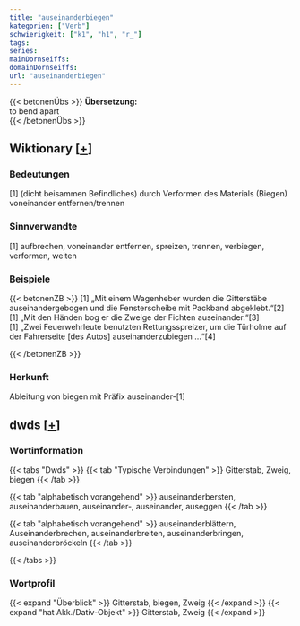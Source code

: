 ```yaml
---
title: "auseinanderbiegen"
kategorien: ["Verb"]
schwierigkeit: ["k1", "h1", "r_"]
tags:
series:
mainDornseiffs:
domainDornseiffs:
url: "auseinanderbiegen"
---
```


{{< betonenÜbs >}}
**Übersetzung:**  
to bend apart  
{{< /betonenÜbs >}}

## Wiktionary [[+](https://de.wiktionary.org/wiki/auseinanderbiegen)]

### Bedeutungen
[1] (dicht beisammen Befindliches) durch Verformen des Materials (Biegen) voneinander entfernen/trennen  

### Sinnverwandte
[1] aufbrechen, voneinander entfernen, spreizen, trennen, verbiegen, verformen, weiten  

### Beispiele
{{< betonenZB >}}
[1] „Mit einem Wagenheber wurden die Gitterstäbe auseinandergebogen und die Fensterscheibe mit Packband abgeklebt.“[2]  
[1] „Mit den Händen bog er die Zweige der Fichten auseinander.“[3]  
[1] „Zwei Feuerwehrleute benutzten Rettungsspreizer, um die Türholme auf der Fahrerseite [des Autos] auseinanderzubiegen …“[4]  

{{< /betonenZB >}}
### Herkunft
Ableitung von biegen mit Präfix auseinander-[1]  



## dwds [[+](https://www.dwds.de/wb/auseinanderbiegen)]

### Wortinformation
{{< tabs "Dwds" >}}
{{< tab "Typische Verbindungen" >}}
Gitterstab, Zweig, biegen
{{< /tab >}}

{{< tab "alphabetisch vorangehend" >}}
auseinanderbersten, auseinanderbauen, auseinander-, auseinander, auseggen
{{< /tab >}}

{{< tab "alphabetisch vorangehend" >}}
auseinanderblättern, Auseinanderbrechen, auseinanderbreiten, auseinanderbringen, auseinanderbröckeln
{{< /tab >}}

{{< /tabs >}}

### Wortprofil
{{< expand "Überblick" >}} Gitterstab, biegen, Zweig {{< /expand >}}
{{< expand "hat Akk./Dativ-Objekt" >}} Gitterstab, Zweig {{< /expand >}}

